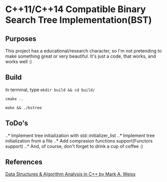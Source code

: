 # C++11/C++14 Compatible Binary Search Tree Implementation(BST)

## Purposes
This project has a educational/research character, so I'm
not pretending to make something great or very beautiful.
It's just a code, that works, and works well :)

## Build
In terminal, type
`mkdir build && cd build/`

`cmake ..`

`make && ./bstree`

## ToDo's
..* Implement tree initialization with std::initializer_list
..* Implement tree initialization from a file
..* Add comprasion functions support(Functors support)
..* And, of course, don't forget to drink a cup of coffee :)

## References
[Data Structures & Algorithm Analysis in C++ by Mark A. Weiss](https://www.amazon.com/Data-Structures-Algorithm-Analysis-C/dp/013284737X)